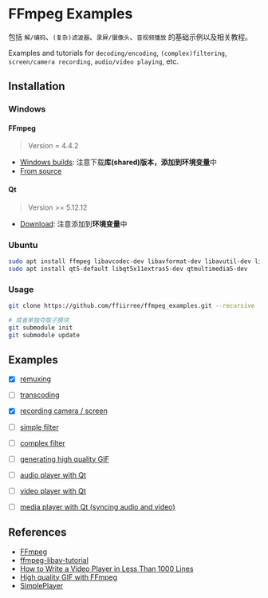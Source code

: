 # FFmpeg Examples

包括 `解/编码`、`(复杂)滤波器`、`录屏/摄像头`、`音视频播放` 的基础示例以及相关教程。

Examples and tutorials for `decoding/encoding`, `(complex)filtering`, `screen/camera recording`, `audio/video playing`, etc.

## Installation

### Windows

#### FFmpeg

> Version = 4.4.2

- [Windows builds](https://www.ffmpeg.org/download.html#build-windows): 注意下载**库(shared)**版本，添加到**环境变量**中
- [From source](/compile_on_windows.md)

#### Qt

> Version >= 5.12.12

- [Download](https://download.qt.io/archive/qt/): 注意添加到**环境变量**中

### Ubuntu

```bash
sudo apt install ffmpeg libavcodec-dev libavformat-dev libavutil-dev libavdevice-dev libswscale-dev libavfilter-dev
sudo apt install qt5-default libqt5x11extras5-dev qtmultimedia5-dev 
```

### Usage

```bash
git clone https://github.com/ffiirree/ffmpeg_examples.git --recursive

# 或者单独夺取子模块
git submodule init
git submodule update
```

## Examples

- [x] [remuxing](/01_remuxing/README.md)
- [ ] [transcoding](/02_trancoding/README.md)
- [x] [recording camera / screen](/03_recording/README.md)
- [ ] [simple filter](/04_simple_filters/README.md)
- [ ] [complex filter](/05_complex_filter/README.md)
- [ ] [generating high quality GIF](/06_gen_gif/README.md)
- [ ] [audio player with Qt](/07_audio_player/README.md)
- [ ] [video player with Qt](/08_video_player/README.md)
- [ ] [media player with Qt (syncing audio and video)](/09_media_player/README.md)


## References

- [FFmpeg](https://ffmpeg.org/)
- [ffmpeg-libav-tutorial](https://github.com/leandromoreira/ffmpeg-libav-tutorial)
- [How to Write a Video Player in Less Than 1000 Lines](http://dranger.com/ffmpeg/)
- [High quality GIF with FFmpeg](http://blog.pkh.me/p/21-high-quality-gif-with-ffmpeg.html)
- [SimplePlayer](https://www.cnblogs.com/TaigaCon/)
